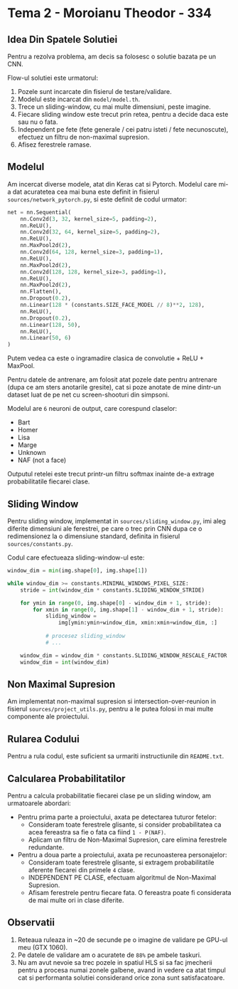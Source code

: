 # Tema 2 - Moroianu Theodor - 334

## Idea Din Spatele Solutiei

Pentru a rezolva problema, am decis sa folosesc o solutie bazata pe un CNN.

Flow-ul solutiei este urmatorul:

 1. Pozele sunt incarcate din fisierul de testare/validare.
 2. Modelul este incarcat din `model/model.th`.
 3. Trece un sliding-window, cu mai multe dimensiuni, peste imagine.
 4. Fiecare sliding window este trecut prin retea, pentru a decide daca este sau nu o fata.
 5. Independent pe fete (fete generale / cei patru isteti / fete necunoscute), efectuez un filtru de non-maximal supresion.
 6. Afisez ferestrele ramase.

## Modelul

Am incercat diverse modele, atat din Keras cat si Pytorch. Modelul care mi-a dat acuratetea cea mai buna este definit in fisierul `sources/network_pytorch.py`, si este definit de codul urmator:

```Python
net = nn.Sequential(
    nn.Conv2d(3, 32, kernel_size=5, padding=2),
    nn.ReLU(),
    nn.Conv2d(32, 64, kernel_size=5, padding=2),
    nn.ReLU(),
    nn.MaxPool2d(2),
    nn.Conv2d(64, 128, kernel_size=3, padding=1),
    nn.ReLU(),
    nn.MaxPool2d(2),
    nn.Conv2d(128, 128, kernel_size=3, padding=1),
    nn.ReLU(),
    nn.MaxPool2d(2),
    nn.Flatten(),
    nn.Dropout(0.2),
    nn.Linear(128 * (constants.SIZE_FACE_MODEL // 8)**2, 128),
    nn.ReLU(),
    nn.Dropout(0.2),
    nn.Linear(128, 50),
    nn.ReLU(),
    nn.Linear(50, 6)
)
```

Putem vedea ca este o ingramadire clasica de convolutie + ReLU + MaxPool.

Pentru datele de antrenare, am folosit atat pozele date pentru antrenare (dupa ce am sters anotarile gresite), cat si poze anotate de mine dintr-un dataset luat de pe net cu screen-shooturi din simpsoni.

Modelul are `6` neuroni de output, care corespund claselor:
 * Bart
 * Homer
 * Lisa
 * Marge
 * Unknown
 * NAF (not a face)

Outputul retelei este trecut printr-un filtru softmax inainte de-a extrage probabilitatile fiecarei clase.

## Sliding Window

Pentru sliding window, implementat in `sources/sliding_window.py`, imi aleg diferite dimensiuni ale ferestrei, pe care o trec prin CNN dupa ce o redimensionez la o dimensiune standard, definita in fisierul `sources/constants.py`.

Codul care efectueaza sliding-window-ul este:

```Python
window_dim = min(img.shape[0], img.shape[1])

while window_dim >= constants.MINIMAL_WINDOWS_PIXEL_SIZE:
    stride = int(window_dim * constants.SLIDING_WINDOW_STRIDE)

    for ymin in range(0, img.shape[0] - window_dim + 1, stride):
        for xmin in range(0, img.shape[1] - window_dim + 1, stride):
            sliding_window =
                img[ymin:ymin+window_dim, xmin:xmin+window_dim, :]
            
            # procesez sliding_window
            # ...

    window_dim = window_dim * constants.SLIDING_WINDOW_RESCALE_FACTOR
    window_dim = int(window_dim)
```

## Non Maximal Supresion

Am implementat non-maximal supresion si intersection-over-reunion in fisierul `sources/project_utils.py`, pentru a le putea folosi in mai multe componente ale proiectului.

## Rularea Codului

Pentru a rula codul, este suficient sa urmariti instructiunile din `README.txt`.

## Calcularea Probabilitatilor

Pentru a calcula probabilitatie fiecarei clase pe un sliding window, am urmatoarele abordari:

 * Pentru prima parte a proiectului, axata pe detectarea tuturor fetelor:
    * Consideram toate ferestrele glisante, si consider probabilitatea ca acea fereastra sa fie o fata ca fiind `1 - P(NAF)`.
    * Aplicam un filtru de Non-Maximal Supresion, care elimina ferestrele redundante.
 * Pentru a doua parte a proiectului, axata pe recunoasterea personajelor:
    * Consideram toate ferestrele glisante, si extragem probabilitatile aferente fiecarei din primele `4` clase.
    * INDEPENDENT PE CLASE, efectuam algoritmul de Non-Maximal Supresion.
    * Afisam ferestrele pentru fiecare fata. O fereastra poate fi considerata de mai multe ori in clase diferite.

## Observatii

 1. Reteaua ruleaza in ~20 de secunde pe o imagine de validare pe GPU-ul meu (GTX 1060).
 2. Pe datele de validare am o acuratete de `88%` pe ambele taskuri.
 3. Nu am avut nevoie sa trec pozele in spatiul HLS si sa fac jmecherii pentru a procesa numai zonele galbene, avand in vedere ca atat timpul cat si performanta solutiei considerand orice zona sunt satisfacatoare.